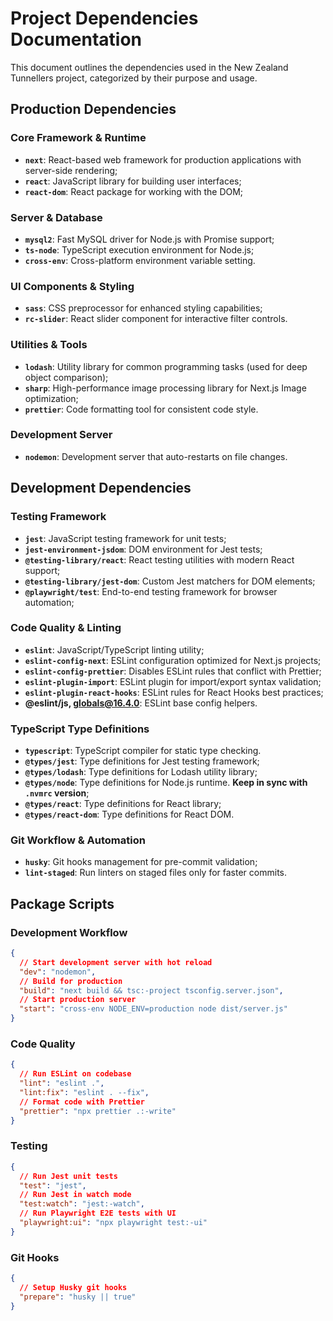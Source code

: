 # Project Dependencies Documentation

This document outlines the dependencies used in the New Zealand Tunnellers project, categorized by their purpose and usage.

## Production Dependencies

### Core Framework & Runtime

- **`next`**: React-based web framework for production applications with server-side rendering;
- **`react`**: JavaScript library for building user interfaces;
- **`react-dom`**: React package for working with the DOM;

### Server & Database

- **`mysql2`**: Fast MySQL driver for Node.js with Promise support;
- **`ts-node`**: TypeScript execution environment for Node.js;
- **`cross-env`**: Cross-platform environment variable setting.

### UI Components & Styling

- **`sass`**: CSS preprocessor for enhanced styling capabilities;
- **`rc-slider`**: React slider component for interactive filter controls.

### Utilities & Tools

- **`lodash`**: Utility library for common programming tasks (used for deep object comparison);
- **`sharp`**: High-performance image processing library for Next.js Image optimization;
- **`prettier`**: Code formatting tool for consistent code style.

### Development Server

- **`nodemon`**: Development server that auto-restarts on file changes.

## Development Dependencies

### Testing Framework

- **`jest`**: JavaScript testing framework for unit tests;
- **`jest-environment-jsdom`**: DOM environment for Jest tests;
- **`@testing-library/react`**: React testing utilities with modern React support;
- **`@testing-library/jest-dom`**: Custom Jest matchers for DOM elements;
- **`@playwright/test`**: End-to-end testing framework for browser automation;

### Code Quality & Linting

- **`eslint`**: JavaScript/TypeScript linting utility;
- **`eslint-config-next`**: ESLint configuration optimized for Next.js projects;
- **`eslint-config-prettier`**: Disables ESLint rules that conflict with Prettier;
- **`eslint-plugin-import`**: ESLint plugin for import/export syntax validation;
- **`eslint-plugin-react-hooks`**: ESLint rules for React Hooks best practices;
- **@eslint/js, globals@16.4.0**: ESLint base config helpers.

### TypeScript Type Definitions

- **`typescript`**: TypeScript compiler for static type checking.
- **`@types/jest`**: Type definitions for Jest testing framework;
- **`@types/lodash`**: Type definitions for Lodash utility library;
- **`@types/node`**: Type definitions for Node.js runtime. **Keep in sync with `.nvmrc` version**;
- **`@types/react`**: Type definitions for React library;
- **`@types/react-dom`**: Type definitions for React DOM.

### Git Workflow & Automation

- **`husky`**: Git hooks management for pre-commit validation;
- **`lint-staged`**: Run linters on staged files only for faster commits.

## Package Scripts

### Development Workflow

```json
{
  // Start development server with hot reload
  "dev": "nodemon",
  // Build for production
  "build": "next build && tsc:-project tsconfig.server.json",
  // Start production server
  "start": "cross-env NODE_ENV=production node dist/server.js"
}
```

### Code Quality

```json
{
  // Run ESLint on codebase
  "lint": "eslint .",
  "lint:fix": "eslint . --fix",
  // Format code with Prettier
  "prettier": "npx prettier .:-write"
}
```

### Testing

```json
{
  // Run Jest unit tests
  "test": "jest",
  // Run Jest in watch mode
  "test:watch": "jest:-watch",
  // Run Playwright E2E tests with UI
  "playwright:ui": "npx playwright test:-ui"
}
```

### Git Hooks

```json
{
  // Setup Husky git hooks
  "prepare": "husky || true"
}
```
